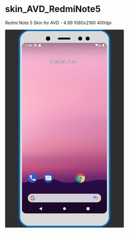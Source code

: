# skin_AVD_RedmiNote5
Redmi Note 5 Skin for AVD - 4.99 1080x2160 400dpi

![Screenshot](https://github.com/PlaylogS/skin_AVD_RedmiNote5/blob/main/Captura%20de%20pantalla%202023-06-05%20013646.jpg)
